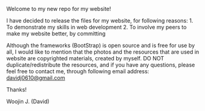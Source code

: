 Welcome to my new repo for my website!

I have decided to release the files for my website, for following reasons:
	1. To demonstrate my skills in web development
	2. To involve my peers to make my website better, by committing

Although the frameworks (BootStrap) is open source and is free for use by all,
I would like to mention that the photos and the resources that are used in website are copyrighted materials,
created by myself. DO NOT duplicate/redistribute the resources, and if you have any questions,
please feel free to contact me, through following email address: davidj0610@gmail.com

Thanks!

Woojin J. (David)
